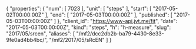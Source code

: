 {
  "properties": {
    "num": [
      7023
    ],
    "unit": [
      "steps"
    ],
    "start": [
      "2017-05-02T00:00:00Z"
    ],
    "end": [
      "2017-05-03T00:00:00Z"
    ],
    "published": [
      "2017-05-03T00:00:00Z"
    ]
  },
  "client_id": "https://www-api.jvt.me/fit",
  "date": "2017-05-03T00:00:00Z",
  "kind": "steps",
  "h": "h-measure",
  "slug": "2017/05/srcen",
  "aliases": [
    "/mf2/dcc2db2b-ba79-4430-8e33-9fe0ad4bb4bc/",
    "/mf2/2017/05/sRcEN"
  ]
}
